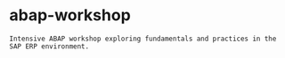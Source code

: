 # abap-workshop
    Intensive ABAP workshop exploring fundamentals and practices in the SAP ERP environment.
